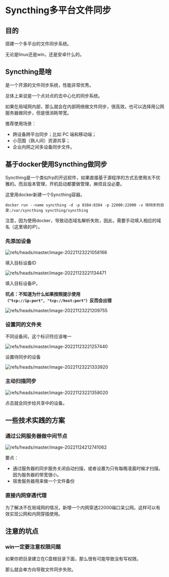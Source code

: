 # Syncthing多平台文件同步

## 目的

搭建一个多平台的文件同步系统。

无论是linux还是win，还是安卓什么的。





## Syncthing是啥

是一个开源的文件同步系统，性能非常优秀。

总体上来说是一个点对点的去中心化的同步系统。

如果在局域网内部，那么就会在内部网络做文件同步，很高效。也可以选择用公网服务器做同步，但是很消耗带宽。

推荐使用场景：

- 跨设备跨平台同步；比如 PC 端和移动端；
- 小范围（熟人间）资源共享；
- 企业内网之间多设备同步文件。





## 基于docker使用Syncthing做同步

Syncthing是一个类似frp的开远软件，如果直接基于源程序的方式去使用太不优雅的。而且版本管理，开机启动都要做管理，麻烦且没必要。

这里用docker新建一个Syncthing容器。

```
docker run --name syncthing -d -p 8384:8384 -p 22000:22000 -v 待同步的目录:/var/syncthing syncthing/syncthing
```

注意，因为使用docker，导致动态域名解析失败，因此，需要手动填入相应的域名（这里填的IP）。



### 先添加设备

![refs/heads/master/image-20221123221058166](https://raw.githubusercontent.com/kengerlwl/kengerlwl.github.io/refs/heads/master/image/028e0d396c15ec22f145eac2e43acb96/63583805273a0dd567ba86e7e31f9539.png)

填入目标设备ID

![refs/heads/master/image-20221123221134471](https://raw.githubusercontent.com/kengerlwl/kengerlwl.github.io/refs/heads/master/image/028e0d396c15ec22f145eac2e43acb96/43c63dd14ffa309d13db74d78c394622.png)

填入目标设备IP。

**坑点：不知道为什么如果按照提示使用`（"tcp://ip:port", "tcp://host:port"）`反而会出错**

![refs/heads/master/image-20221123221209755](https://raw.githubusercontent.com/kengerlwl/kengerlwl.github.io/refs/heads/master/image/028e0d396c15ec22f145eac2e43acb96/26b7d1e74dc9f7940f677a21731fb0d3.png)





### 设置同的文件夹

不同设备间，这个标识符应该唯一

![refs/heads/master/image-20221123221257440](https://raw.githubusercontent.com/kengerlwl/kengerlwl.github.io/refs/heads/master/image/028e0d396c15ec22f145eac2e43acb96/d9b66ce10a1978552fdc85c80396e6db.png)

设置待同步的设备

![refs/heads/master/image-20221123221333920](https://raw.githubusercontent.com/kengerlwl/kengerlwl.github.io/refs/heads/master/image/028e0d396c15ec22f145eac2e43acb96/d1530b082949714d47965c96e0e6a5e1.png)





### 主动扫描同步

![refs/heads/master/image-20221123221358020](https://raw.githubusercontent.com/kengerlwl/kengerlwl.github.io/refs/heads/master/image/028e0d396c15ec22f145eac2e43acb96/d4fa17d845069f51a478c68e0caa4457.png)

点击就会同步给共享中的设备。





## 一些技术实践的方案





### 通过公网服务器做中间节点

![refs/heads/master/image-20221124212741062](https://raw.githubusercontent.com/kengerlwl/kengerlwl.github.io/refs/heads/master/image/028e0d396c15ec22f145eac2e43acb96/8cdea1e0191fcdb2afe23653d03a87d0.png)

要点：

- 通过服务器的同步服务关闭自动扫描，或者设置为只有每晚凌晨时候才扫描，因为服务器的带宽很小。
- 宿舍服务器用来做一个文件备份





### 直接内网穿透代理

为了解决不在局域网的情况，新增一个内网穿透22000端口呆公网。这样可以有效实现公网和内网穿插使用。





## 注意的坑点

### win一定要注意权限问题

如果你把目录建立在C盘根目录下面，那么很有可能导致没有写权限。

那么就会单方向导致文件同步失败。




